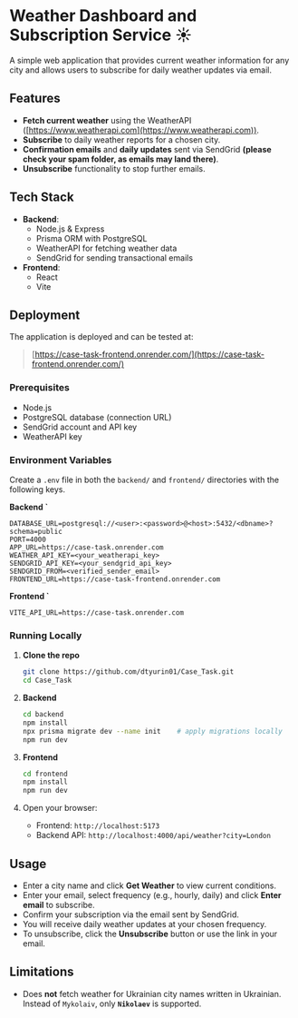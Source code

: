 # Weather Dashboard and Subscription Service ☀️

A simple web application that provides current weather information for any city and allows users to subscribe for daily weather updates via email.

## Features

- **Fetch current weather** using the WeatherAPI ([https://www.weatherapi.com](https://www.weatherapi.com)).
- **Subscribe** to daily weather reports for a chosen city.
- **Confirmation emails** and **daily updates** sent via SendGrid **(please check your spam folder, as emails may land there)**.
- **Unsubscribe** functionality to stop further emails.


## Tech Stack

- **Backend**:
  - Node.js & Express
  - Prisma ORM with PostgreSQL
  - WeatherAPI for fetching weather data
  - SendGrid for sending transactional emails
- **Frontend**:
  - React
  - Vite

## Deployment

The application is deployed and can be tested at:

> [https://case-task-frontend.onrender.com/](https://case-task-frontend.onrender.com/)


### Prerequisites

- Node.js 
- PostgreSQL database (connection URL)
- SendGrid account and API key
- WeatherAPI key

### Environment Variables

Create a `.env` file in both the `backend/` and `frontend/` directories with the following keys.

**Backend `**

```env
DATABASE_URL=postgresql://<user>:<password>@<host>:5432/<dbname>?schema=public
PORT=4000
APP_URL=https://case-task.onrender.com
WEATHER_API_KEY=<your_weatherapi_key>
SENDGRID_API_KEY=<your_sendgrid_api_key>
SENDGRID_FROM=<verified_sender_email>
FRONTEND_URL=https://case-task-frontend.onrender.com
```

**Frontend `**

```env
VITE_API_URL=https://case-task.onrender.com
```

### Running Locally

1. **Clone the repo**
   ```bash
   git clone https://github.com/dtyurin01/Case_Task.git
   cd Case_Task
   ```

2. **Backend**
   ```bash
   cd backend
   npm install
   npx prisma migrate dev --name init    # apply migrations locally
   npm run dev
   ```

3. **Frontend**
   ```bash
   cd frontend
   npm install
   npm run dev
   ```

4. Open your browser:
   - Frontend: `http://localhost:5173`
   - Backend API: `http://localhost:4000/api/weather?city=London`

## Usage

- Enter a city name and click **Get Weather** to view current conditions.
- Enter your email, select frequency (e.g., hourly, daily) and click **Enter email** to subscribe.
- Confirm your subscription via the email sent by SendGrid.
- You will receive daily weather updates at your chosen frequency.
- To unsubscribe, click the **Unsubscribe** button or use the link in your email.

## Limitations

- Does **not** fetch weather for Ukrainian city names written in Ukrainian. Instead of `Mykolaiv`, only **`Nikolaev`** is supported.


